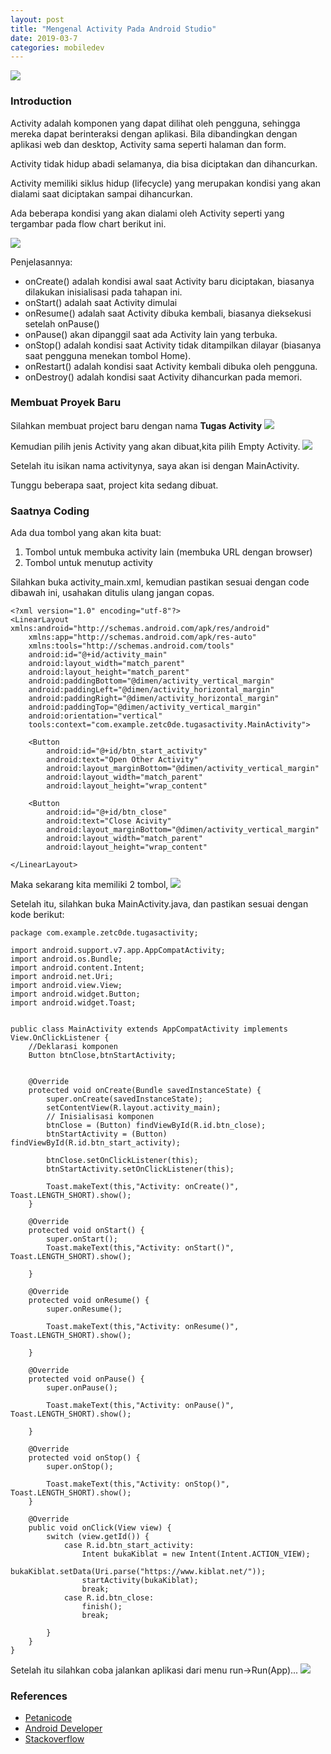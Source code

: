 ```yaml
---
layout: post
title: "Mengenal Activity Pada Android Studio"
date: 2019-03-7
categories: mobiledev
---
```


![](https://github.com/zetc0de/zetc0de.github.io/blob/master/assets/images/mobiledev/activity/android.png?raw=true)
### Introduction
Activity adalah komponen yang dapat dilihat oleh pengguna, sehingga mereka dapat berinteraksi dengan aplikasi.
Bila dibandingkan dengan aplikasi web dan desktop, Activity sama seperti halaman dan form.

Activity tidak hidup abadi selamanya, dia bisa diciptakan dan dihancurkan.

Activity memiliki siklus hidup (lifecycle) yang merupakan kondisi yang akan dialami saat diciptakan sampai dihancurkan.

Ada beberapa kondisi yang akan dialami oleh Activity seperti yang tergambar pada flow chart berikut ini.

![](https://github.com/zetc0de/zetc0de.github.io/blob/master/assets/images/mobiledev/activity/siklus-hidup-activity.png?raw=true)

Penjelasannya:

- onCreate() adalah kondisi awal saat Activity baru diciptakan, biasanya dilakukan inisialisasi pada tahapan ini.
- onStart() adalah saat Activity dimulai
- onResume() adalah saat Activity dibuka kembali, biasanya dieksekusi setelah onPause()
- onPause() akan dipanggil saat ada Activity lain yang terbuka.
- onStop() adalah kondisi saat Activity tidak ditampilkan dilayar (biasanya saat pengguna menekan tombol Home).
- onRestart() adalah kondisi saat Activity kembali dibuka oleh pengguna.
- onDestroy() adalah kondisi saat Activity dihancurkan pada memori.

### Membuat Proyek Baru
Silahkan membuat project baru dengan nama <b>Tugas Activity</b>
![](https://github.com/zetc0de/zetc0de.github.io/blob/master/assets/images/mobiledev/activity/1.png?raw=true)

Kemudian pilih jenis Activity yang akan dibuat,kita pilih Empty Activity.
![](https://github.com/zetc0de/zetc0de.github.io/blob/master/assets/images/mobiledev/activity/2.png?raw=true)

Setelah itu isikan nama activitynya, saya akan isi dengan MainActivity.

Tunggu beberapa saat, project kita sedang dibuat.

### Saatnya Coding
Ada dua tombol yang akan kita buat:
1. Tombol untuk membuka activity lain (membuka URL dengan browser)
2. Tombol untuk menutup activity

Silahkan buka activity_main.xml, kemudian pastikan sesuai dengan code dibawah ini, usahakan ditulis ulang jangan copas.
```
<?xml version="1.0" encoding="utf-8"?>
<LinearLayout xmlns:android="http://schemas.android.com/apk/res/android"
    xmlns:app="http://schemas.android.com/apk/res-auto"
    xmlns:tools="http://schemas.android.com/tools"
    android:id="@+id/activity_main"
    android:layout_width="match_parent"
    android:layout_height="match_parent"
    android:paddingBottom="@dimen/activity_vertical_margin"
    android:paddingLeft="@dimen/activity_horizontal_margin"
    android:paddingRight="@dimen/activity_horizontal_margin"
    android:paddingTop="@dimen/activity_vertical_margin"
    android:orientation="vertical"
    tools:context="com.example.zetc0de.tugasactivity.MainActivity">

    <Button
        android:id="@+id/btn_start_activity"
        android:text="Open Other Activity"
        android:layout_marginBottom="@dimen/activity_vertical_margin"
        android:layout_width="match_parent"
        android:layout_height="wrap_content"

    <Button
        android:id="@+id/btn_close"
        android:text="Close Acivity"
        android:layout_marginBottom="@dimen/activity_vertical_margin"
        android:layout_width="match_parent"
        android:layout_height="wrap_content"
        
</LinearLayout>
```
Maka sekarang kita memiliki 2 tombol,
![](https://github.com/zetc0de/zetc0de.github.io/blob/master/assets/images/mobiledev/activity/3.png?raw=true)


Setelah itu, silahkan buka MainActivity.java, dan pastikan sesuai dengan kode berikut:

```
package com.example.zetc0de.tugasactivity;

import android.support.v7.app.AppCompatActivity;
import android.os.Bundle;
import android.content.Intent;
import android.net.Uri;
import android.view.View;
import android.widget.Button;
import android.widget.Toast;


public class MainActivity extends AppCompatActivity implements View.OnClickListener {
    //Deklarasi komponen
    Button btnClose,btnStartActivity;


    @Override
    protected void onCreate(Bundle savedInstanceState) {
        super.onCreate(savedInstanceState);
        setContentView(R.layout.activity_main);
        // Inisialisasi komponen
        btnClose = (Button) findViewById(R.id.btn_close);
        btnStartActivity = (Button) findViewById(R.id.btn_start_activity);

        btnClose.setOnClickListener(this);
        btnStartActivity.setOnClickListener(this);

        Toast.makeText(this,"Activity: onCreate()", Toast.LENGTH_SHORT).show();
    }

    @Override
    protected void onStart() {
        super.onStart();
        Toast.makeText(this,"Activity: onStart()", Toast.LENGTH_SHORT).show();

    }

    @Override
    protected void onResume() {
        super.onResume();

        Toast.makeText(this,"Activity: onResume()", Toast.LENGTH_SHORT).show();

    }

    @Override
    protected void onPause() {
        super.onPause();

        Toast.makeText(this,"Activity: onPause()", Toast.LENGTH_SHORT).show();

    }

    @Override
    protected void onStop() {
        super.onStop();

        Toast.makeText(this,"Activity: onStop()", Toast.LENGTH_SHORT).show();
    }

    @Override
    public void onClick(View view) {
        switch (view.getId()) {
            case R.id.btn_start_activity:
                Intent bukaKiblat = new Intent(Intent.ACTION_VIEW);
                bukaKiblat.setData(Uri.parse("https://www.kiblat.net/"));
                startActivity(bukaKiblat);
                break;
            case R.id.btn_close:
                finish();
                break;

        }
    }
}

```
Setelah itu silahkan coba jalankan aplikasi dari menu run->Run(App)...
![](https://github.com/zetc0de/zetc0de.github.io/blob/master/assets/images/mobiledev/activity/2019-03-13%2007.12.49.gif?raw=true)


### References
- [Petanicode](https://www.petanikode.com/android-activity/)
- [Android Developer](https://developer.android.com/guide/topics/resources/more-resources.html#Dimension)
- [Stackoverflow](https://stackoverflow.com/questions/41368739/what-does-dimen-activity-vertical-margin-do)